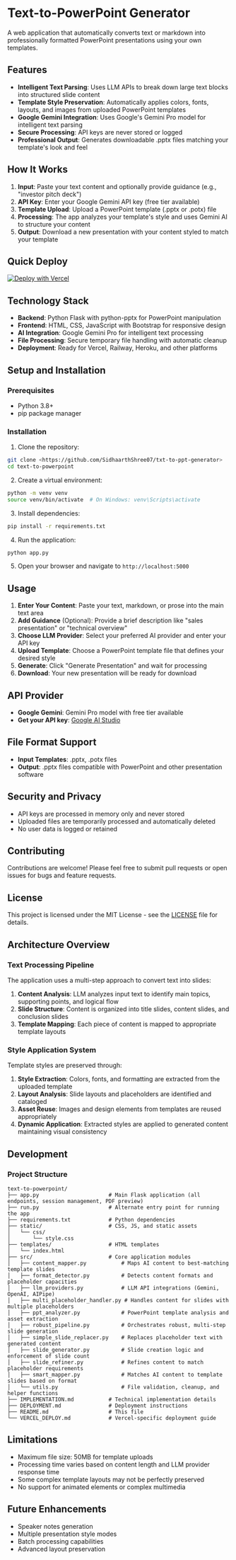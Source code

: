 # Text-to-PowerPoint Generator

A web application that automatically converts text or markdown into professionally formatted PowerPoint presentations using your own templates.

## Features

- **Intelligent Text Parsing**: Uses LLM APIs to break down large text blocks into structured slide content
- **Template Style Preservation**: Automatically applies colors, fonts, layouts, and images from uploaded PowerPoint templates
- **Google Gemini Integration**: Uses Google's Gemini Pro model for intelligent text parsing
- **Secure Processing**: API keys are never stored or logged
- **Professional Output**: Generates downloadable .pptx files matching your template's look and feel

## How It Works

1. **Input**: Paste your text content and optionally provide guidance (e.g., "investor pitch deck")
2. **API Key**: Enter your Google Gemini API key (free tier available)
3. **Template Upload**: Upload a PowerPoint template (.pptx or .potx) file
4. **Processing**: The app analyzes your template's style and uses Gemini AI to structure your content
5. **Output**: Download a new presentation with your content styled to match your template

## Quick Deploy

[![Deploy with Vercel](https://vercel.com/button)](https://vercel.com/new/clone?repository-url=https://github.com/SidhaarthShree07/txt-to-ppt-generator)

## Technology Stack

- **Backend**: Python Flask with python-pptx for PowerPoint manipulation
- **Frontend**: HTML, CSS, JavaScript with Bootstrap for responsive design
- **AI Integration**: Google Gemini Pro for intelligent text processing
- **File Processing**: Secure temporary file handling with automatic cleanup
- **Deployment**: Ready for Vercel, Railway, Heroku, and other platforms

## Setup and Installation

### Prerequisites
- Python 3.8+
- pip package manager

### Installation

1. Clone the repository:
```bash
git clone <https://github.com/SidhaarthShree07/txt-to-ppt-generator>
cd text-to-powerpoint
```

2. Create a virtual environment:
```bash
python -m venv venv
source venv/bin/activate  # On Windows: venv\Scripts\activate
```

3. Install dependencies:
```bash
pip install -r requirements.txt
```

4. Run the application:
```bash
python app.py
```

5. Open your browser and navigate to `http://localhost:5000`

## Usage

1. **Enter Your Content**: Paste your text, markdown, or prose into the main text area
2. **Add Guidance** (Optional): Provide a brief description like "sales presentation" or "technical overview"
3. **Choose LLM Provider**: Select your preferred AI provider and enter your API key
4. **Upload Template**: Choose a PowerPoint template file that defines your desired style
5. **Generate**: Click "Generate Presentation" and wait for processing
6. **Download**: Your new presentation will be ready for download

## API Provider

- **Google Gemini**: Gemini Pro model with free tier available
- **Get your API key**: [Google AI Studio](https://makersuite.google.com/app/apikey)

## File Format Support

- **Input Templates**: .pptx, .potx files
- **Output**: .pptx files compatible with PowerPoint and other presentation software

## Security and Privacy

- API keys are processed in memory only and never stored
- Uploaded files are temporarily processed and automatically deleted
- No user data is logged or retained

## Contributing

Contributions are welcome! Please feel free to submit pull requests or open issues for bugs and feature requests.

## License

This project is licensed under the MIT License - see the [LICENSE](https://github.com/SidhaarthShree07/txt-to-ppt-generator) file for details.

## Architecture Overview

### Text Processing Pipeline
The application uses a multi-step approach to convert text into slides:

1. **Content Analysis**: LLM analyzes input text to identify main topics, supporting points, and logical flow
2. **Slide Structure**: Content is organized into title slides, content slides, and conclusion slides
3. **Template Mapping**: Each piece of content is mapped to appropriate template layouts

### Style Application System
Template styles are preserved through:

1. **Style Extraction**: Colors, fonts, and formatting are extracted from the uploaded template
2. **Layout Analysis**: Slide layouts and placeholders are identified and cataloged
3. **Asset Reuse**: Images and design elements from templates are reused appropriately
4. **Dynamic Application**: Extracted styles are applied to generated content maintaining visual consistency

## Development

### Project Structure
```
text-to-powerpoint/
├── app.py                      # Main Flask application (all endpoints, session management, PDF preview)
├── run.py                      # Alternate entry point for running the app
├── requirements.txt            # Python dependencies
├── static/                     # CSS, JS, and static assets
│   └── css/
│       └── style.css
├── templates/                  # HTML templates
│   └── index.html
├── src/                        # Core application modules
│   ├── content_mapper.py           # Maps AI content to best-matching template slides
│   ├── format_detector.py          # Detects content formats and placeholder capacities
│   ├── llm_providers.py            # LLM API integrations (Gemini, OpenAI, AIPipe)
│   ├── multi_placeholder_handler.py # Handles content for slides with multiple placeholders
│   ├── ppt_analyzer.py             # PowerPoint template analysis and asset extraction
│   ├── robust_pipeline.py          # Orchestrates robust, multi-step slide generation
│   ├── simple_slide_replacer.py    # Replaces placeholder text with generated content
│   ├── slide_generator.py          # Slide creation logic and enforcement of slide count
│   ├── slide_refiner.py            # Refines content to match placeholder requirements
│   ├── smart_mapper.py             # Matches AI content to template slides based on format
│   └── utils.py                    # File validation, cleanup, and helper functions
├── IMPLEMENTATION.md           # Technical implementation details
├── DEPLOYMENT.md               # Deployment instructions
├── README.md                   # This file
└── VERCEL_DEPLOY.md            # Vercel-specific deployment guide
```

## Limitations

- Maximum file size: 50MB for template uploads
- Processing time varies based on content length and LLM provider response time
- Some complex template layouts may not be perfectly preserved
- No support for animated elements or complex multimedia

## Future Enhancements

- Speaker notes generation
- Multiple presentation style modes
- Batch processing capabilities
- Advanced layout preservation

